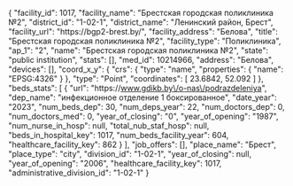{
    "facility_id": 1017,
    "facility_name": "Брестская городская поликлиника №2",
    "district_id": "1-02-1",
    "district_name": "Ленинский район, Брест",
    "facility_url": "https:\/\/bgp2-brest.by\/",
    "facility_address": "Белова",
    "title": "Брестская городская поликлиника №2",
    "facility_type": "Поликлиника",
    "ap_1": "2",
    "name": "Брестская городская поликлиника №2",
    "state": "public institution",
    "stats": [],
    "med_id": 10214966,
    "address": "Белова",
    "devices": [],
    "coord_x_y": {
        "crs": {
            "type": "name",
            "properties": {
                "name": "EPSG:4326"
            }
        },
        "type": "Point",
        "coordinates": [
            23.6842,
            52.092
        ]
    },
    "beds_stats": [
        {
            "url": "https:\/\/www.gdikb.by\/o-nas\/podrazdeleniya",
            "dep_name": "инфекционное отделение 1 боксированное",
            "date_year": "2023",
            "num_beds_dep": 30,
            "num_deps_year": 22,
            "num_doctors_dep": 0,
            "num_doctors_med": 0,
            "year_of_closing": "0",
            "year_of_opening": "1987",
            "num_nurse_in_hosp": null,
            "total_nub_staf_hosp": null,
            "beds_in_hospital_key": 1017,
            "num_beds_facility_year": 604,
            "healthcare_facility_key": 862
        }
    ],
    "job_offers": [],
    "place_name": "Брест",
    "place_type": "city",
    "division_id": "1-02-1",
    "year_of_closing": null,
    "year_of_opening": "2006",
    "healthcare_facility_key": 1017,
    "administrative_division_id": "1-02-1"
}
